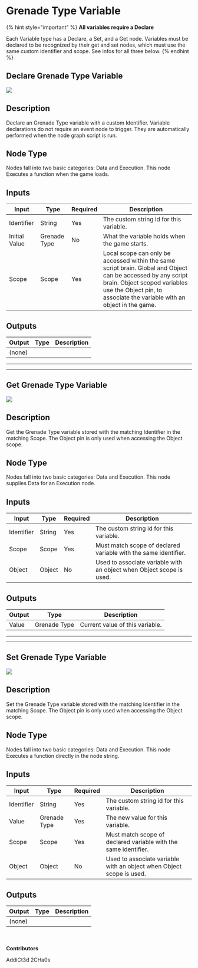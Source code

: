 # Grenade Type Variable

{% hint style="important" %}
**All variables require a Declare**

Each Variable type has a Declare, a Set, and a Get node. Variables must be declared to be recognized by their get and set nodes, which must use the same custom identifier and scope. See infos for all three below.
{% endhint %}

## Declare Grenade Type Variable

![](../../../.gitbook/assets/declare-grenade-type-variable.JPG)

## Description

Declare an Grenade Type variable with a custom Identifier. Variable declarations do not require an event node to trigger. They are automatically performed when the node graph script is run.

## Node Type

Nodes fall into two basic categories: Data and Execution. This node Executes a function when the game loads.

## Inputs

| Input         | Type         | Required | Description                                                                                                                                                                                                             |
| ------------- | ------------ | -------- | ----------------------------------------------------------------------------------------------------------------------------------------------------------------------------------------------------------------------- |
| Identifier    | String       | Yes      | The custom string id for this variable.                                                                                                                                                                                 |
| Initial Value | Grenade Type | No       | What the variable holds when the game starts.                                                                                                                                                                           |
| Scope         | Scope        | Yes      | Local scope can only be accessed within the same script brain. Global and Object can be accessed by any script brain. Object scoped variables use the Object pin, to associate the variable with an object in the game. |

## Outputs

| Output | Type | Description |
| ------ | ---- | ----------- |
| (none) |      |             |

***

***


## Get Grenade Type Variable

![](../../../.gitbook/assets/get-grenade-type-variable.JPG)

## Description

Get the Grenade Type variable stored with the matching Identifier in the matching Scope. The Object pin is only used when accessing the Object scope.

## Node Type

Nodes fall into two basic categories: Data and Execution. This node supplies Data for an Execution node.

## Inputs

| Input      | Type   | Required | Description                                                          |
| ---------- | ------ | -------- | -------------------------------------------------------------------- |
| Identifier | String | Yes      | The custom string id for this variable.                              |
| Scope      | Scope  | Yes      | Must match scope of declared variable with the same identifier.      |
| Object     | Object | No       | Used to associate variable with an object when Object scope is used. |

## Outputs

| Output | Type         | Description                     |
| ------ | ------------ | ------------------------------- |
| Value  | Grenade Type | Current value of this variable. |

***

***


## Set Grenade Type Variable

![](../../../.gitbook/assets/set-grenade-type-variable.JPG)

## Description

Set the Grenade Type variable stored with the matching Identifier in the matching Scope. The Object pin is only used when accessing the Object scope.

## Node Type

Nodes fall into two basic categories: Data and Execution. This node Executes a function directly in the node string.

## Inputs

| Input      | Type         | Required | Description                                                          |
| ---------- | ------------ | -------- | -------------------------------------------------------------------- |
| Identifier | String       | Yes      | The custom string id for this variable.                              |
| Value      | Grenade Type | Yes      | The new value for this variable.                                     |
| Scope      | Scope        | Yes      | Must match scope of declared variable with the same identifier.      |
| Object     | Object       | No       | Used to associate variable with an object when Object scope is used. |

## Outputs

| Output | Type | Description |
| ------ | ---- | ----------- |
| (none) |      |             |

\
\
**Contributors**

AddiCt3d 2CHa0s
